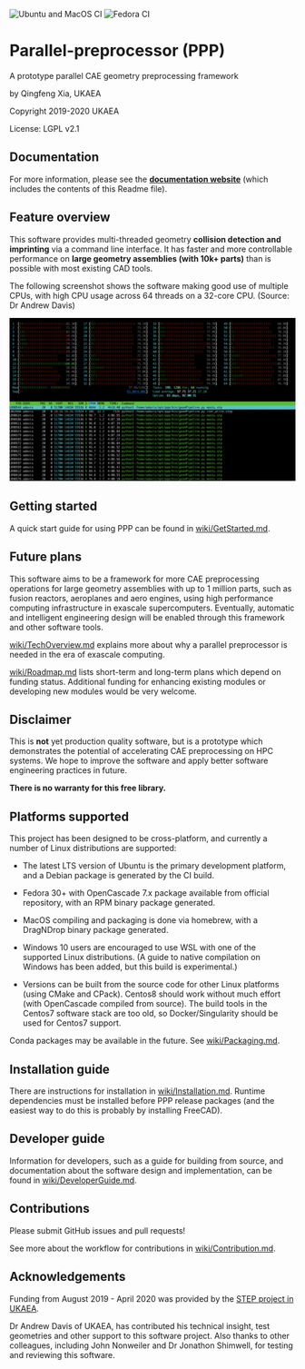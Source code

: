 
![Ubuntu and MacOS CI](https://github.com/ukaea/parallel-preprocessor/workflows/ubuntu-macos/badge.svg)
![Fedora CI](https://github.com/ukaea/parallel-preprocessor/workflows/fedora-debian/badge.svg)

# Parallel-preprocessor (PPP)

A prototype parallel CAE geometry preprocessing framework

by Qingfeng Xia, UKAEA

Copyright 2019-2020 UKAEA

License: LGPL v2.1

## Documentation

For more information, please see the
[**documentation website**](https://ukaea.github.io/parallel-preprocessor/site/doxygen-docs.html) (which includes the contents of this Readme file).

## Feature overview

This software provides multi-threaded geometry **collision detection and imprinting** via a command line interface. It has faster and more controllable performance on **large geometry assemblies (with 10k+ parts)** than is possible with most existing CAD tools.

The following screenshot shows the software making good use of multiple CPUs, with high CPU usage across 64 threads on a 32-core CPU.  (Source: Dr Andrew Davis)

![CPU usage of parallel-preprocessor using 64 threads on a 32-core CPU](./wiki/assets/ppp_multithreading_cpu_usage.png)

## Getting started

A quick start guide for using PPP can be found in [wiki/GetStarted.md](wiki/GetStarted.md).

## Future plans

This software aims to be a framework for more CAE preprocessing operations for large geometry assemblies with up to 1 million parts, such as fusion reactors, aeroplanes and aero engines, using high performance computing infrastructure in exascale supercomputers. Eventually, automatic and intelligent engineering design will be enabled through this framework and other software tools.

[wiki/TechOverview.md](./wiki/TechOverview.md) explains more about why a parallel preprocessor is needed in the era of exascale computing.

[wiki/Roadmap.md](wiki/Roadmap.md) lists short-term and long-term plans which depend on funding status. Additional funding for enhancing existing modules or developing new modules would be very welcome.

## Disclaimer

This is **not** yet production quality software, but is a prototype which demonstrates the potential of accelerating CAE preprocessing on HPC systems. We hope to improve the software and apply better software engineering practices in future.

**There is no warranty for this free library.**

## Platforms supported

This project has been designed to be cross-platform, and currently a number of Linux distributions are supported:

+ The latest LTS version of Ubuntu is the primary development platform, and a Debian package is generated by the CI build.

+ Fedora 30+ with OpenCascade 7.x package available from official repository, with an RPM binary package generated.

+ MacOS compiling and packaging is done via homebrew, with a DragNDrop binary package generated.

+ Windows 10 users are encouraged to use WSL with one of the supported Linux distributions. (A guide to native compilation on Windows has been added, but this build is experimental.)

+ Versions can be built from the source code for other Linux platforms (using CMake and CPack).  Centos8 should work without much effort (with OpenCascade compiled from source). The build tools in the Centos7 software stack are too old, so Docker/Singularity should be used for Centos7 support.

Conda packages may be available in the future. See [wiki/Packaging.md](wiki/Packaging.md).

## Installation guide

There are instructions for installation in [wiki/Installation.md](wiki/Installation.md).  Runtime dependencies must be installed before PPP release packages (and the easiest way to do this is probably by installing FreeCAD).

## Developer guide

Information for developers, such as a guide for building from source, and documentation about the software design and implementation, can be found in [wiki/DeveloperGuide.md](wiki/DeveloperGuide.md).

## Contributions

Please submit GitHub issues and pull requests!

See more about the workflow for contributions in [wiki/Contribution.md](wiki/Contribution.md).

## Acknowledgements

Funding from August 2019 - April 2020 was provided by the [STEP project in UKAEA](http://www.ccfe.ac.uk/step.aspx).

Dr Andrew Davis of UKAEA, has contributed his technical insight,  test geometries and other support to this software project. Also thanks to other colleagues, including John Nonweiler and Dr Jonathon Shimwell, for testing and reviewing this software.
